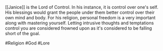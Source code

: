 [[Janice]] is the Lord of Control. In his instance, it is control over one's self. His blessings would grant the people under them better control over their own mind and body. For his religion, personal freedom is a very important along with mastering yourself. Letting intrusive thoughts and temptations control you are considered frowned upon as it's considered to be falling short of the goal.

#Religion #God #Lore